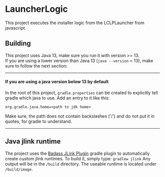 # LauncherLogic

This project executes the installer logic from the LCLPLauncher from javascript.

## Building
This project uses Java 13, make sure you run it with version >= 13.<br>
If you are using a lower version than Java 13 (`java --version` < 13), make sure to follow the next section:
<hr>

#### If you are using a java version below 13 by default
In the root of this project, `gradle.properties` can be created to explicitly tell gradle which java to use.
Add an entry to it like this:
```
org.gradle.java.home=<path to jdk home>
```
Make sure, the path does not contain backslashes ('/') and do not put it in quotes, for gradle to understand.
<hr>

## Java jlink runtime
The project uses the [Badass JLink Plugin](https://github.com/beryx/badass-jlink-plugin) gradle plugin to automatically create custom jlink runtimes.
To build it, simply type:
`gradlew jlink`
Any output will be in the `/build` directory.
The useable runtime is located under `/build/image`.
